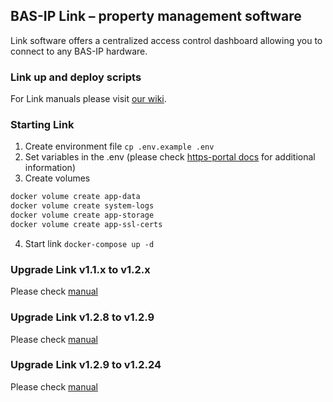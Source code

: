 ## BAS-IP Link – property management software

Link software offers a centralized access control dashboard allowing you to connect to any BAS-IP hardware.


### Link up and deploy scripts

For Link manuals please visit [our wiki](https://wiki.bas-ip.com/basiplink/ru/bas-ip-link-2753556.html).

### Starting Link
1. Create environment file `cp .env.example .env`
2. Set variables in the .env (please check [https-portal docs](https://hub.docker.com/r/steveltn/https-portal/) for additional information)
3. Create volumes 
```bash
docker volume create app-data
docker volume create system-logs
docker volume create app-storage
docker volume create app-ssl-certs
```
4. Start link `docker-compose up -d`

### Upgrade Link v1.1.x to v1.2.x

Please check [manual](./upgrade-link-v1.1.x)

### Upgrade Link v1.2.8 to v1.2.9

Please check [manual](./upgrade-link-v1.2.8-v1.2.9)

### Upgrade Link v1.2.9 to v1.2.24

Please check [manual](./upgrade-link-v1.2.9-v1.2.24)
